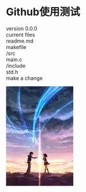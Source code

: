 # Github使用测试
version 0.0.0  
current files   
readme.md  
makefile  
/src  
   main.c  
/include  
   std.h  
make a change

![alt text](https://github.com/youmblack/test/blob/master/FileFold/download.jpg)

